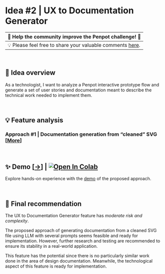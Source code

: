# Idea #2 | UX to Documentation Generator

| 🚀 Help the community improve the Penpot challenge! 🚀    | 
|---------------------------------------------------------------|
| 💡 Please feel free to share your valuable comments [here](https://github.com/penpot/Penpot-C2_UX-to-Documentation-Generator/issues/1#issue-1780329483).|

<br>

## 🔎 Idea overview

As a technologist, I want to analyze a Penpot interactive prototype flow and generate a set of user stories and documentation meant to describe the technical work needed to implement them.

<br>

## 💡 Feature analysis
### Approach #1 | Documentation generation from “cleaned” SVG [[More](Approach-Documentation_generation_from_cleaned_SVG/)]

<br>

## ✨ Demo [[→](Approach-Documentation_generation_from_cleaned_SVG/demo/ui2docs.ipynb)] | [![Open In Colab](https://colab.research.google.com/assets/colab-badge.svg)](https://colab.research.google.com/github/penpot/Penpot-C2_UX-to-Documentation-Generator/blob/main/Approach-Documentation_generation_from_cleaned_SVG/demo/ui2docs.ipynb)

Explore hands-on experience with the [demo](Approach-Documentation_generation_from_cleaned_SVG/demo/ui2docs.ipynb) of the proposed approach.

<br>

## 🏁 Final recommendation

The UX to Documentation Generator feature has *moderate risk and complexity*. 

The proposed approach of generating documentation from a cleaned SVG file using LLM with several prompts seems feasible and ready for implementation. However, further research and testing are recommended to ensure its stability in a real-world application.

This feature has the potential since there is no particularly similar work done in the area of design documentation. Meanwhile, the technological aspect of this feature is ready for implementation.
